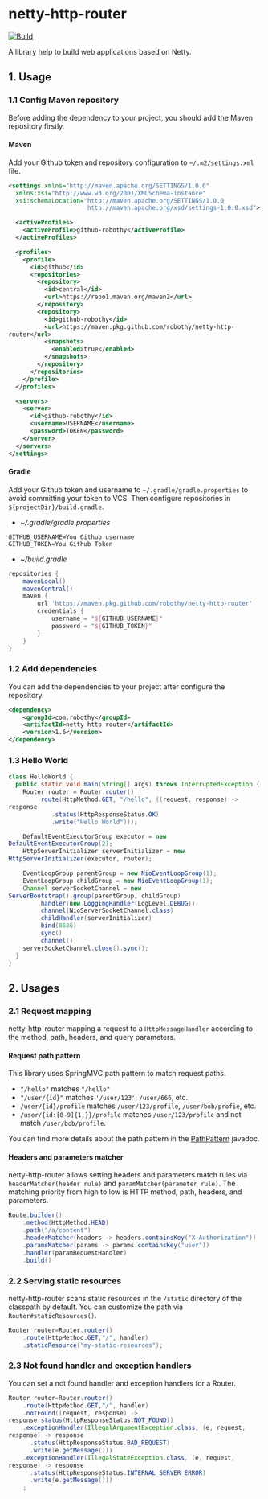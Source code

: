 # netty-http-router

[![Build](https://github.com/Robothy/netty-http-router/actions/workflows/push.yml/badge.svg)](https://github.com/Robothy/netty-http-router/actions/workflows/push.yml)

A library help to build web applications based on Netty.

## 1. Usage

### 1.1 Config Maven repository

Before adding the dependency to your project, you should add the Maven repository firstly.

#### Maven

Add your Github token and repository configuration to `~/.m2/settings.xml` file.

```xml
<settings xmlns="http://maven.apache.org/SETTINGS/1.0.0"
  xmlns:xsi="http://www.w3.org/2001/XMLSchema-instance"
  xsi:schemaLocation="http://maven.apache.org/SETTINGS/1.0.0
                      http://maven.apache.org/xsd/settings-1.0.0.xsd">

  <activeProfiles>
    <activeProfile>github-robothy</activeProfile>
  </activeProfiles>

  <profiles>
    <profile>
      <id>github</id>
      <repositories>
        <repository>
          <id>central</id>
          <url>https://repo1.maven.org/maven2</url>
        </repository>
        <repository>
          <id>github-robothy</id>
          <url>https://maven.pkg.github.com/robothy/netty-http-router</url>
          <snapshots>
            <enabled>true</enabled>
          </snapshots>
        </repository>
      </repositories>
    </profile>
  </profiles>

  <servers>
    <server>
      <id>github-robothy</id>
      <username>USERNAME</username>
      <password>TOKEN</password>
    </server>
  </servers>
</settings>
```

#### Gradle

Add your Github token and username to `~/.gradle/gradle.properties` to avoid committing your token to VCS. 
Then configure repositories in `${projectDir}/build.gradle`.

- _~/.gradle/gradle.properties_
```properties
GITHUB_USERNAME=You Github username
GITHUB_TOKEN=You Github Token
```
- _~/build.gradle_
```groovy
repositories {
    mavenLocal()
    mavenCentral()
    maven {
        url 'https://maven.pkg.github.com/robothy/netty-http-router'
        credentials {
            username = "${GITHUB_USERNAME}"
            password = "${GITHUB_TOKEN}"
        }
    }
}
```

### 1.2 Add dependencies

You can add the dependencies to your project after configure the repository.
```xml
<dependency>
    <groupId>com.robothy</groupId>
    <artifactId>netty-http-router</artifactId>
    <version>1.6</version>
</dependency>
```

### 1.3 Hello World

```java
class HelloWorld {
  public static void main(String[] args) throws InterruptedException {
    Router router = Router.router()
        .route(HttpMethod.GET, "/hello", ((request, response) -> response
            .status(HttpResponseStatus.OK)
            .write("Hello World")));

    DefaultEventExecutorGroup executor = new DefaultEventExecutorGroup(2);
    HttpServerInitializer serverInitializer = new HttpServerInitializer(executor, router);

    EventLoopGroup parentGroup = new NioEventLoopGroup(1);
    EventLoopGroup childGroup = new NioEventLoopGroup(1);
    Channel serverSocketChannel = new ServerBootstrap().group(parentGroup, childGroup)
        .handler(new LoggingHandler(LogLevel.DEBUG))
        .channel(NioServerSocketChannel.class)
        .childHandler(serverInitializer)
        .bind(8686)
        .sync()
        .channel();
    serverSocketChannel.close().sync();
  }
}
```

## 2. Usages

### 2.1 Request mapping

netty-http-router mapping a request to a `HttpMessageHandler` according to the method, path, headers, and query parameters.

#### Request path pattern

This library uses SpringMVC path pattern to match request paths.

+ `"/hello"` matches `"/hello"`
+ `"/user/{id}"` matches `'/user/123'`, `/user/666`, etc.
+ `/user/{id}/profile` matches `/user/123/profile`, `/user/bob/profie`, etc.
+ `/user/{id:[0-9]{1,}}/profile` matches `/user/123/profile` and not match `/user/bob/profile`.

You can find more details about the path pattern in the [PathPattern](https://docs.spring.io/spring-framework/docs/current/javadoc-api/org/springframework/web/util/pattern/PathPattern.html) javadoc.

#### Headers and parameters matcher

netty-http-router allows setting headers and parameters match rules via 
`headerMatcher(header rule)` and `paramMatcher(parameter rule)`. The matching
priority from high to low is HTTP method, path, headers, and parameters.

```java
Route.builder()
    .method(HttpMethod.HEAD)
    .path("/a/content")
    .headerMatcher(headers -> headers.containsKey("X-Authorization"))
    .paramsMatcher(params -> params.containsKey("user"))
    .handler(paramRequestHandler)
    .build()
```

### 2.2 Serving static resources

netty-http-router scans static resources in the `/static` directory of the classpath by default.
You can customize the path via `Router#staticResources()`.

```java
Router router=Router.router()
    .route(HttpMethod.GET,"/", handler)
    .staticResource("my-static-resources");
```

### 2.3 Not found handler and exception handlers

You can set a not found handler and exception handlers for a Router.

```java
Router router=Router.router()
    .route(HttpMethod.GET,"/", handler)
    .notFound((request, response) -> response.status(HttpResponseStatus.NOT_FOUND))
    .exceptionHandler(IllegalArgumentException.class, (e, request, response) -> response
      .status(HttpResponseStatus.BAD_REQUEST)
      .write(e.getMessage()))
    .exceptionHandler(IllegalStateException.class, (e, request, response) -> response
      .status(HttpResponseStatus.INTERNAL_SERVER_ERROR)
      .write(e.getMessage()))
    ;
```

<style>
  code {
    white-space : pre-wrap !important;
    word-break: break-word;
  }
</style>